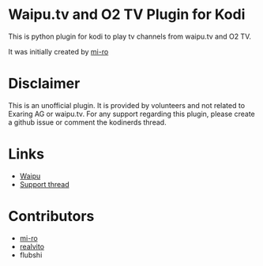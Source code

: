 
# **Waipu.tv and O2 TV Plugin for Kodi**

This is python plugin for kodi to play tv channels from waipu.tv and O2 TV.

It was initially created by [mi-ro](https://www.kodinerds.net/index.php/Thread/54288-waipu-tv-Plugin-f%C3%BCr-Kodi/?postID=474093#post474093)


# **Disclaimer**

This is an unofficial plugin. It is provided by volunteers and not related to Exaring AG or waipu.tv.
For any support regarding this plugin, please create a github issue or comment the kodinerds thread.


# **Links**

* [Waipu](https://www.waipu.tv/)
* [Support thread](https://www.kodinerds.net/index.php/Thread/64586-PreRelease-Video-Plugin-Waipu-tv/)


# **Contributors**

* [mi-ro](https://www.kodinerds.net/index.php/User/43573-mi-ro/)
* [realvito](https://www.kodinerds.net/index.php/User/20209-realvito/)
* flubshi